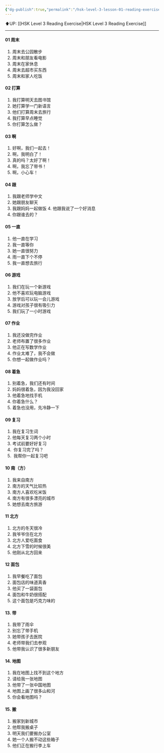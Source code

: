 ```yaml
---
{"dg-publish":true,"permalink":"/hsk-level-3-lesson-01-reading-exercise/"}
---
```


⬆️UP: [[HSK Level 3 Reading Exercise\|HSK Level 3 Reading Exercise]]

---

#### 01 周末
1. 周末去公园散步
2. 周末和朋友看电影
3. 周末在家休息
4. 周末去超市买东西
5. 周末和家人吃饭

#### 02 打算
1. 我打算明天去图书馆
2. 她打算学一门新语言
3. 他们打算周末去旅行
4. 我打算早点睡觉
5. 你打算怎么做？

#### 03 啊
1. 好啊，我们一起去！
2. 啊，我明白了！
3. 真的吗？太好了啊！
4. 啊，我忘了带书！
5. 啊，小心车！

#### 04 跟
1. 我跟老师学中文
2. 她跟朋友聊天
3. 我跟妈妈一起做饭
4. 他跟我说了一个好消息
4. 你跟谁去的？

#### 05 一直
1. 他一直在学习
2. 我一直等你
3. 她一直很努力
4. 雨一直下个不停
5. 我一直想去旅行

#### 06 游戏
1. 我们在玩一个新游戏
2. 他不喜欢玩电脑游戏
3. 放学后可以玩一会儿游戏
4. 游戏对孩子很有吸引力
5. 我们玩了一小时游戏

#### 07 作业
1. 我还没做完作业
2. 老师布置了很多作业
3. 他正在写数学作业
4. 作业太难了，我不会做
5. 你想一起做作业吗？

#### 08 着急
1. 别着急，我们还有时间
2. 妈妈很着急，因为我没回家
3. 他着急地找手机
4. 你着急什么？
5. 着急也没用，先冷静一下

#### 09 复习
1. 我在复习生词
2. 他每天复习两个小时
3. 考试前要好好复习
4.  你复习完了吗？
5.  我帮你一起复习吧

#### 10 南（方）
1. 我来自南方
2. 南方的天气比较热
3. 南方人喜欢吃米饭
4. 南方有很多漂亮的城市
5. 她想去南方旅游

#### 11 北方
1. 北方的冬天很冷
2. 我爷爷住在北方
3. 北方人爱吃面食
4. 北方下雪的时候很美
5. 他刚从北方回来

#### 12 面包
1. 我早餐吃了面包
2. 面包店的味道真香
3. 他买了一袋面包
4. 面包和牛奶很搭配
5. 这个面包是巧克力味的

#### 13. 带
1. 我带了雨伞
2. 别忘了带手机
3. 她带孩子去医院
4. 老师带我们去参观
5. 他带我认识了很多新朋友

#### 14. 地图
1. 我在地图上找不到这个地方
2. 请给我一张地图
3. 他带了一张中国地图
4. 地图上画了很多山和河
5. 你会看地图吗？

#### 15. 搬
1. 搬家到新城市
2. 他帮我搬桌子
3. 明天我们要搬办公室
4. 她一个人搬不动这些箱子
5. 他们正在搬行李上车